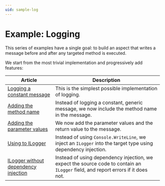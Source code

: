 ```yaml
---
uid: sample-log
---
```


# Example: Logging

This series of examples have a single goal: to build an aspect that writes a message before and after any targeted method is executed.

We start from the most trivial implementation and progressively add features:

| Article | Description |
|--------|-------------|
| [Logging a constant message](log-101/README.md) | This is the simplest possible implementation of logging. |
| [Adding the method name](log-102/README.md) | Instead of logging a constant, generic message, we now include the method name in the message. |
| [Adding the parameter values](log-103/README.md) | We now add the parameter values and the return value to the message. |
| [Using to ILogger](log-104/README.md) | Instead of using `Console.WriteLine`, we inject an `ILogger` into the target type using dependency injection. |
| [ILogger without dependency injection](log-105/README.md) | Instead of using dependency injection, we expect the source code to contain an `ILogger` field, and report errors if it does not. |